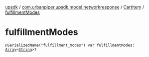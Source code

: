 [upsdk](../../index.md) / [com.urbanpiper.upsdk.model.networkresponse](../index.md) / [CartItem](index.md) / [fulfillmentModes](./fulfillment-modes.md)

# fulfillmentModes

`@SerializedName("fulfillment_modes") var fulfillmentModes: `[`Array`](https://kotlinlang.org/api/latest/jvm/stdlib/kotlin/-array/index.html)`<`[`String`](https://kotlinlang.org/api/latest/jvm/stdlib/kotlin/-string/index.html)`>?`